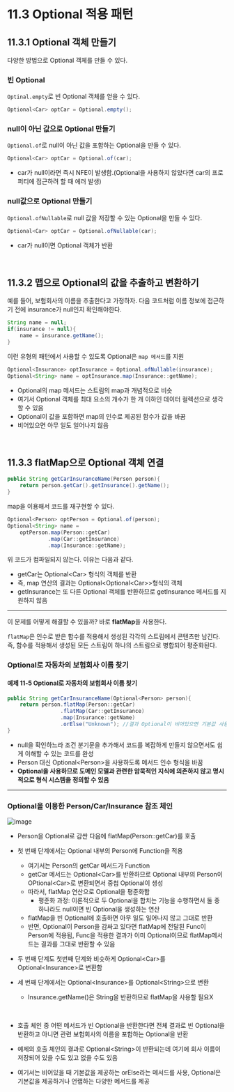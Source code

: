 # 11.3 Optional 적용 패턴

## 11.3.1 Optional 객체 만들기

다양한 방법으로 Optional 객체를 만들 수 있다.

### 빈 Optional

`Optinal.empty`로 빈 Optional 객체를 얻을 수 있다.

```java
Optional<Car> optCar = Optional.empty();
```

### null이 아닌 값으로 Optional 만들기

`Optional.of`로 null이 아닌 값을 포함하는 Optional을 만들 수 있다.

```java
Optional<Car> optCar = Optional.of(car);
```
- car가 null이라면 즉시 NFE이 발생함.(Optional을 사용하지 않았다면 car의 프로퍼티에 접근하려 할 때 에러 발생)

### null값으로 Optional 만들기

`Optional.ofNullable`로 null 값을 저장할 수 있는 Optional을 만들 수 있다.

```java
Optional<Car> optCar = Optional.ofNullable(car);
```
- car가 null이면 Optional 객체가 반환

<br>

## 11.3.2 맵으로 Optional의 값을 추출하고 변환하기

예를 들어, 보험회사의 이름을 추출한다고 가정하자. 다음 코드처럼 이름 정보에 접근하기 전에 insurance가 null인지 확인해야한다.

```java
String name = null;
if(insurance != null){
    name = insurance.getName();
}
```

이런 유형의 패턴에서 사용할 수 있도록 Optional은 `map 메서드`를 지원

```java
Optional<Insurance> optInsurance = Optional.ofNullable(insurance);
Optional<String> name = optInsurance.map(Insurance::getName);
```

- Optional의 map 메서드는 스트림의 map과 개념적으로 비슷
- 여기서 Optional 객체를 최대 요소의 개수가 한 개 이하인 데이터 컬렉션으로 생각할 수 있음
- Optional이 값을 포함하면 map의 인수로 제공된 함수가 값을 바꿈
- 비어있으면 아무 일도 일어나지 않음

<br>

## 11.3.3 flatMap으로 Optional 객체 연결

```java
public String getCarInsuranceName(Person person){
    return person.getCar().getInsurance().getName();
}
```

map을 이용해서 코드를 재구현할 수 있다.

```java
Optional<Person> optPerson = Optional.of(person);
Optional<String> name = 
    optPerson.map(Person::getCar)
             .map(Car::getInsurance)
             .map(Insurance::getName);
```

위 코드가 컴파일되지 않는다. 이유는 다음과 같다.
- getCar는 Optional\<Car> 형식의 객체를 반환
- 즉, map 연산의 결과는 Optional<Optional\<Car>>형식의 객체
- getInsurance는 또 다른 Optional 객체를 반환하므로 getInsurance 메서드를 지원하지 않음

---

이 문제를 어떻게 해결할 수 있을까?
바로 **flatMap**을 사용한다.

`flatMap`은 인수로 받은 함수를 적용해서 생성된 각각의 스트림에서 콘텐츠만 남긴다.<br>
즉, 함수를 적용해서 생성된 모든 스트림이 하나의 스트림으로 병합되어 평준화된다.


### Optional로 자동차의 보험회사 이름 찾기

#### 예제 11-5 Optional로 자동차의 보험회사 이름 찾기
```java
public String getCarInsuranceName(Optional<Person> person){
    return person.flatMap(Person::getCar)
                 .flatMap(Car::getInsurance)
                 .map(Insurance::getName)
                 .orElse("Unknown"); //결과 Optional이 비어있으면 기본값 사용
}
```
- null을 확인하느라 조건 분기문을 추가해서 코드를 복잡하게 만들지 않으면서도 쉽게 이해할 수 있는 코드를 완성
- Person 대신 Optional\<Person>을 사용하도록 메서드 인수 형식을 바꿈
- **Optional을 사용하므로 도메인 모델과 관련한 암묵적인 지식에 의존하지 않고 명시적으로 형식 시스템을 정의할 수 있음**

---

### Optional을 이용한 Person/Car/Insurance 참조 체인

![image](https://github.com/yummy-cs/modern-java-in-action/assets/54580802/58f1760e-cb4f-468c-863d-368db7940e0b)

- Person을 Optional로 감싼 다음에 flatMap(Person::getCar)를 호출
- 첫 번째 단계에서는 Optional 내부의 Person에 Function을 적용
    - 여기서는 Person의 getCar 메서드가 Function
    - getCar 메서드는 Optional\<Car>를 반환하므로 Optional 내부의 Person이 OPtional\<Car>로 변환되면서 중첩 Optional이 생성
    - 따라서, flatMap 연산으로 Optional을 평준화함
      - 평준화 과정: 이론적으로 두 Optional을 합치는 기능을 수행하면서 둘 중 하나라도 null이면 빈 Optional을 생성하는 연산
    - flatMap을 빈 Optional에 호출하면 아무 일도 일어나지 않고 그대로 반환
    - 반면, Optional이 Person을 감싸고 있다면 flatMap에 전달된 Func이 Person에 적용됨, Func을 적용한 결과가 이미 Optional이므로 flatMap메서드는 결과를 그대로 반환할 수 있음

- 두 번째 단계도 첫번째 단계와 비슷하게 Optional\<Car>를 Optional\<Insurance>로 변환함
- 세 번째 단계에서는 Optional\<Insurance>를 Optional\<String>으로 변환
  - Insurance.getName()은 String을 반환하므로 flatMap을 사용할 필요X

<br>

- 호출 체인 중 어떤 메서드가 빈 Optional을 반환한다면 전체 결과로 빈 Optional을 반환하고 아니면 관련 보험회사의 이름을 포함하는 Optional을 반환

- 예제의 호출 체인의 결과로 Optional\<String>이 반환되는데 여기에 회사 이름이 저장되어 있을 수도 있고 없을 수도 있음
- 여기서는 비어있을 때 기본값을 제공하는 orElse라는 메서드를 사용, Optional은 기본값을 제공하거나 언랩하는 다양한 메서드를 제공